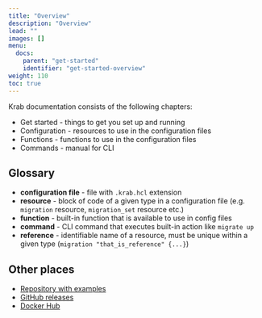 ```yaml
---
title: "Overview"
description: "Overview"
lead: ""
images: []
menu:
  docs:
    parent: "get-started"
    identifier: "get-started-overview"
weight: 110
toc: true
---
```


Krab documentation consists of the following chapters:

- Get started - things to get you set up and running
- Configuration - resources to use in the configuration files
- Functions - functions to use in the configuration files
- Commands - manual for CLI

## Glossary

- **configuration file** - file with `.krab.hcl` extension
- **resource** - block of code of a given type in a configuration file (e.g. `migration` resource, `migration_set` resource etc.)
- **function** - built-in function that is available to use in config files
- **command** - CLI command that executes built-in action like `migrate up`
- **reference** - identifiable name of a resource, must be unique within a given type (`migration "that_is_reference" {...}`)

## Other places

- [Repository with examples](https://github.com/ohkrab/examples)
- [GitHub releases](https://github.com/ohkrab/krab/releases)
- [Docker Hub](https://hub.docker.com/orgs/ohkrab/repositories)
